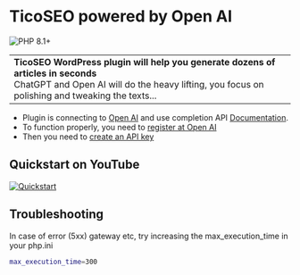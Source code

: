 # TicoSEO powered by Open AI

![PHP 8.1+](https://img.shields.io/badge/PHP-8.1%2B-brightgreen)
<table width='100%' align="center">
    <tr>
        <td align='left' width='100%' colspan='2'>
            <strong>TicoSEO WordPress plugin will help you generate dozens of articles in seconds</strong><br />
            ChatGPT and Open AI will do the heavy lifting, you focus on polishing and tweaking the texts...
        </td>
    </tr>
</table>

* Plugin is connecting to [Open AI](https://openai.com)
  and use completion API [Documentation](https://beta.openai.com/docs/guides/code/code-completion-limited-beta).
* To function properly, you need to [register at Open AI](https://beta.openai.com/signup)
* Then you need to [create an API key](https://beta.openai.com/account/api-keys)

## Quickstart on YouTube

[![Quickstart](https://img.youtube.com/vi/e3t_FxDgCp8/maxresdefault.jpg)](https://www.youtube.com/watch?v=e3t_FxDgCp8)

## Troubleshooting
In case of error (5xx) gateway etc, try increasing the max_execution_time in your php.ini
```bash
max_execution_time=300
```

